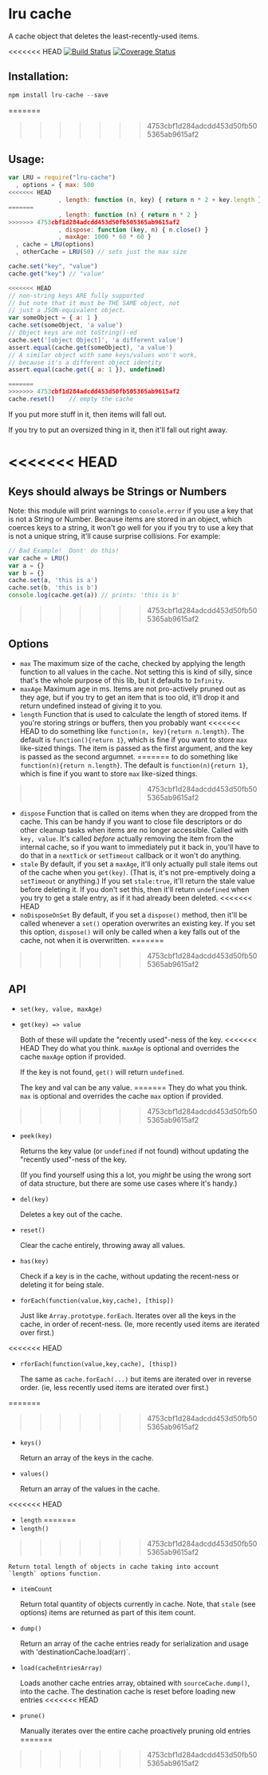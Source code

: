 # lru cache

A cache object that deletes the least-recently-used items.

<<<<<<< HEAD
[![Build Status](https://travis-ci.org/isaacs/node-lru-cache.svg?branch=master)](https://travis-ci.org/isaacs/node-lru-cache) [![Coverage Status](https://coveralls.io/repos/isaacs/node-lru-cache/badge.svg?service=github)](https://coveralls.io/github/isaacs/node-lru-cache)

## Installation:

```javascript
npm install lru-cache --save
```

=======
>>>>>>> 4753cbf1d284adcdd453d50fb505365ab9615af2
## Usage:

```javascript
var LRU = require("lru-cache")
  , options = { max: 500
<<<<<<< HEAD
              , length: function (n, key) { return n * 2 + key.length }
=======
              , length: function (n) { return n * 2 }
>>>>>>> 4753cbf1d284adcdd453d50fb505365ab9615af2
              , dispose: function (key, n) { n.close() }
              , maxAge: 1000 * 60 * 60 }
  , cache = LRU(options)
  , otherCache = LRU(50) // sets just the max size

cache.set("key", "value")
cache.get("key") // "value"

<<<<<<< HEAD
// non-string keys ARE fully supported
// but note that it must be THE SAME object, not
// just a JSON-equivalent object.
var someObject = { a: 1 }
cache.set(someObject, 'a value')
// Object keys are not toString()-ed
cache.set('[object Object]', 'a different value')
assert.equal(cache.get(someObject), 'a value')
// A similar object with same keys/values won't work,
// because it's a different object identity
assert.equal(cache.get({ a: 1 }), undefined)

=======
>>>>>>> 4753cbf1d284adcdd453d50fb505365ab9615af2
cache.reset()    // empty the cache
```

If you put more stuff in it, then items will fall out.

If you try to put an oversized thing in it, then it'll fall out right
away.

<<<<<<< HEAD
=======
## Keys should always be Strings or Numbers

Note: this module will print warnings to `console.error` if you use a
key that is not a String or Number.  Because items are stored in an
object, which coerces keys to a string, it won't go well for you if
you try to use a key that is not a unique string, it'll cause surprise
collisions.  For example:

```JavaScript
// Bad Example!  Dont' do this!
var cache = LRU()
var a = {}
var b = {}
cache.set(a, 'this is a')
cache.set(b, 'this is b')
console.log(cache.get(a)) // prints: 'this is b'
```

>>>>>>> 4753cbf1d284adcdd453d50fb505365ab9615af2
## Options

* `max` The maximum size of the cache, checked by applying the length
  function to all values in the cache.  Not setting this is kind of
  silly, since that's the whole purpose of this lib, but it defaults
  to `Infinity`.
* `maxAge` Maximum age in ms.  Items are not pro-actively pruned out
  as they age, but if you try to get an item that is too old, it'll
  drop it and return undefined instead of giving it to you.
* `length` Function that is used to calculate the length of stored
  items.  If you're storing strings or buffers, then you probably want
<<<<<<< HEAD
  to do something like `function(n, key){return n.length}`.  The default is
  `function(){return 1}`, which is fine if you want to store `max`
  like-sized things.  The item is passed as the first argument, and
  the key is passed as the second argumnet.
=======
  to do something like `function(n){return n.length}`.  The default is
  `function(n){return 1}`, which is fine if you want to store `max`
  like-sized things.
>>>>>>> 4753cbf1d284adcdd453d50fb505365ab9615af2
* `dispose` Function that is called on items when they are dropped
  from the cache.  This can be handy if you want to close file
  descriptors or do other cleanup tasks when items are no longer
  accessible.  Called with `key, value`.  It's called *before*
  actually removing the item from the internal cache, so if you want
  to immediately put it back in, you'll have to do that in a
  `nextTick` or `setTimeout` callback or it won't do anything.
* `stale` By default, if you set a `maxAge`, it'll only actually pull
  stale items out of the cache when you `get(key)`.  (That is, it's
  not pre-emptively doing a `setTimeout` or anything.)  If you set
  `stale:true`, it'll return the stale value before deleting it.  If
  you don't set this, then it'll return `undefined` when you try to
  get a stale entry, as if it had already been deleted.
<<<<<<< HEAD
* `noDisposeOnSet` By default, if you set a `dispose()` method, then
  it'll be called whenever a `set()` operation overwrites an existing
  key.  If you set this option, `dispose()` will only be called when a
  key falls out of the cache, not when it is overwritten.
=======
>>>>>>> 4753cbf1d284adcdd453d50fb505365ab9615af2

## API

* `set(key, value, maxAge)`
* `get(key) => value`

    Both of these will update the "recently used"-ness of the key.
<<<<<<< HEAD
    They do what you think. `maxAge` is optional and overrides the
    cache `maxAge` option if provided.

    If the key is not found, `get()` will return `undefined`.

    The key and val can be any value.
=======
    They do what you think. `max` is optional and overrides the
    cache `max` option if provided.
>>>>>>> 4753cbf1d284adcdd453d50fb505365ab9615af2

* `peek(key)`

    Returns the key value (or `undefined` if not found) without
    updating the "recently used"-ness of the key.

    (If you find yourself using this a lot, you *might* be using the
    wrong sort of data structure, but there are some use cases where
    it's handy.)

* `del(key)`

    Deletes a key out of the cache.

* `reset()`

    Clear the cache entirely, throwing away all values.

* `has(key)`

    Check if a key is in the cache, without updating the recent-ness
    or deleting it for being stale.

* `forEach(function(value,key,cache), [thisp])`

    Just like `Array.prototype.forEach`.  Iterates over all the keys
    in the cache, in order of recent-ness.  (Ie, more recently used
    items are iterated over first.)

<<<<<<< HEAD
* `rforEach(function(value,key,cache), [thisp])`

    The same as `cache.forEach(...)` but items are iterated over in
    reverse order.  (ie, less recently used items are iterated over
    first.)

=======
>>>>>>> 4753cbf1d284adcdd453d50fb505365ab9615af2
* `keys()`

    Return an array of the keys in the cache.

* `values()`

    Return an array of the values in the cache.

<<<<<<< HEAD
* `length`
=======
* `length()`
>>>>>>> 4753cbf1d284adcdd453d50fb505365ab9615af2

    Return total length of objects in cache taking into account
    `length` options function.

* `itemCount`

    Return total quantity of objects currently in cache. Note, that
    `stale` (see options) items are returned as part of this item
    count.

* `dump()`

    Return an array of the cache entries ready for serialization and usage
    with 'destinationCache.load(arr)`.

* `load(cacheEntriesArray)`

    Loads another cache entries array, obtained with `sourceCache.dump()`,
    into the cache. The destination cache is reset before loading new entries
<<<<<<< HEAD

* `prune()`

    Manually iterates over the entire cache proactively pruning old entries
=======
>>>>>>> 4753cbf1d284adcdd453d50fb505365ab9615af2
